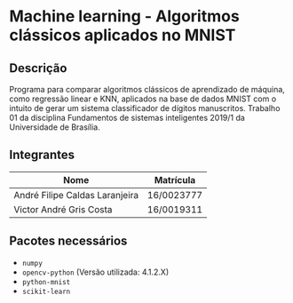 # Machine learning - Algoritmos clássicos aplicados no MNIST

## Descrição

Programa para comparar algoritmos clássicos de aprendizado de máquina, como regressão linear e KNN, aplicados na base de dados MNIST com o intuito de gerar um sistema classificador de dígitos manuscritos. Trabalho 01 da disciplina Fundamentos de sistemas inteligentes 2019/1 da Universidade de Brasília.

## Integrantes

Nome | Matrícula
---  | ---
André Filipe Caldas Laranjeira | 16/0023777
Victor André Gris Costa | 16/0019311

## Pacotes necessários

* `numpy`
* `opencv-python` \(Versão utilizada: 4.1.2.X\)
* `python-mnist`
* `scikit-learn`
